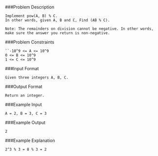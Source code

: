 ###Problem Description
```
Implement pow(A, B) % C.
In other words, given A, B and C, Find (AB % C).

Note: The remainders on division cannot be negative. In other words, make sure the answer you return is non-negative.
```


###Problem Constraints
```
``-10^9 <= A <= 10^9
0 <= B <= 10^9
1 <= C <= 10^9
```

###Input Format
```
Given three integers A, B, C.
```


###Output Format
```
Return an integer.
```


###Example Input
```
A = 2, B = 3, C = 3
```


###Example Output
```
2
```


###Example Explanation
```
2^3 % 3 = 8 % 3 = 2
```